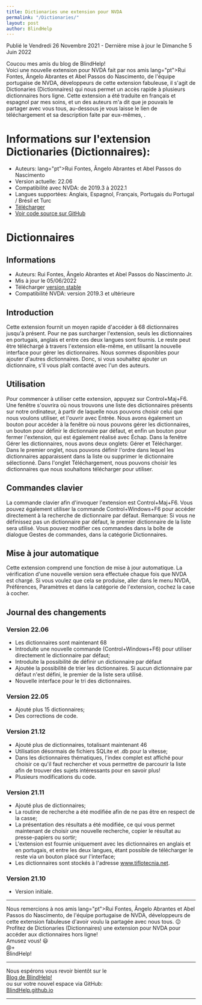 ```yaml
---
title: Dictionaries une extension pour NVDA
permalink: "/Dictionaries/"
layout: post
author: BlindHelp
---
```


<footer>Publié le Vendredi 26 Novembre 2021 - Dernière mise à jour le Dimanche 5 Juin 2022</footer>


Coucou mes amis du blog de BlindHelp!    
Voici une nouvelle extension  pour NVDA fait par nos amis lang="pt">Rui Fontes, Ângelo Abrantes et Abel Passos do Nascimento</span>, de l'équipe portugaise de NVDA, développeurs de cette extension fabuleuse, il s'agit de Dictionaries (Dictionnaires) qui nous permet un accès rapide à plusieurs dictionnaires hors ligne. Cette extension a été traduite en français et espagnol par mes soins, et un des auteurs m'a dit que je pouvais le partager avec vous tous, au-dessous je vous laisse le lien de téléchargement et sa description faite par eux-mêmes, .    

# Informations sur l'extension  Dictionaries (Dictionnaires): #

* Auteurs: lang="pt">Rui Fontes, Ângelo Abrantes et Abel Passos do Nascimento</span>
* Version actuelle: 22.06
* Compatibilité avec NVDA: de 2019.3 à 2022.1
* Langues supportées: Anglais, Espagnol, Français, Portugais du Portugal / Brésil et Turc
* [Télécharger](https://nvda.es/files/get.php?file=dictionaries)
* [Voir code source sur GitHub](https://github.com/ruifontes/Dictionaries)

# Dictionnaires


## Informations
* Auteurs: Rui Fontes, Ângelo Abrantes et Abel Passos do Nascimento Jr.
* Mis à jour le 05/06/2022
* Télécharger [version stable][1]
* Compatibilité NVDA: version 2019.3 et ultérieure


## Introduction
Cette extension fournit un moyen rapide d'accéder à 68 dictionnaires jusqu'à présent.
Pour ne pas surcharger l'extension, seuls les dictionnaires en portugais, anglais et entre ces deux langues sont fournis.
Le reste peut être téléchargé à travers l'extension elle-même, en utilisant la nouvelle interface pour gérer les dictionnaires.
Nous sommes disponibles pour ajouter d'autres dictionnaires. Donc, si vous souhaitez ajouter un dictionnaire, s'il vous plaît contacté avec l'un des auteurs.


## Utilisation
Pour commencer à utiliser cette extension, appuyez sur Control+Maj+F6.
Une fenêtre s'ouvrira où nous trouvons une liste des dictionnaires présents sur notre ordinateur, à partir de laquelle nous pouvons choisir celui que nous voulons utiliser, et l'ouvrir avec Entrée.
Nous avons également un bouton pour accéder à la fenêtre où nous pouvons gérer les dictionnaires, un bouton pour définir le dictionnaire par défaut, et enfin un bouton pour fermer l'extension, qui est également réalisé avec Échap.
Dans la fenêtre Gérer les dictionnaires, nous avons deux onglets: Gérer et Télécharger.
Dans le premier onglet, nous pouvons définir l'ordre dans lequel les dictionnaires apparaissent dans la liste ou supprimer le dictionnaire sélectionné.
Dans l'onglet Téléchargement, nous pouvons choisir les dictionnaires que nous souhaitons télécharger pour utiliser.


## Commandes clavier
La commande clavier afin d'invoquer l'extension est Control+Maj+F6.
Vous pouvez également utiliser la commande Control+Windows+F6 pour accéder directement à la recherche de dictionnaire par défaut.
Remarque: Si vous ne définissez pas un dictionnaire par défaut, le premier dictionnaire de la liste sera utilisé.
Vous pouvez modifier ces commandes dans la boîte de dialogue Gestes de commandes, dans la catégorie Dictionnaires.


## Mise à jour automatique
Cette extension comprend une fonction de mise à jour automatique.
La vérification d'une nouvelle version sera effectuée chaque fois que NVDA est chargé.
Si vous voulez que cela se produise, aller dans le menu NVDA, Préférences, Paramètres et dans la catégorie de l'extension, cochez la case à cocher.


## Journal des changements


### Version 22.06
* Les dictionnaires sont maintenant 68
* Introduite une nouvelle commande (Control+Windows+F6) pour utiliser directement le dictionnaire par défaut;
* Introduite la possibilité de définir un dictionnaire par défaut
* Ajoutée la possibilité de trier les dictionnaires. Si aucun dictionnaire par défaut n'est défini, le premier de la liste sera utilisé.
* Nouvelle interface pour le tri des dictionnaires.


### Version 22.05
* Ajouté plus 15 dictionnaires;
* Des corrections de code.


### Version 21.12
* Ajouté plus de dictionnaires, totalisant maintenant 46
* Utilisation désormais de fichiers SQLite et .db pour la vitesse;
* Dans les dictionnaires thématiques, l'index complet est affiché pour choisir ce qu'il faut rechercher et vous permettre de parcourir la liste afin de trouver des sujets intéressants pour en savoir plus!
* Plusieurs modifications du code.


### Version 21.11
* Ajouté plus de dictionnaires;
* La routine de recherche a été modifiée afin de ne pas être en respect de la casse;
* La présentation des résultats a été modifiée, ce qui vous permet maintenant de choisir une nouvelle recherche, copier le résultat au presse-papiers ou sortir;
* L'extension est fournie uniquement avec les dictionnaires en anglais et en portugais, et entre les deux langues, étant possible de télécharger le reste via un bouton placé sur l'interface;
* Les dictionnaires sont stockés à l'adresse www.tiflotecnia.net.


### Version 21.10
* Version initiale.

[1]: https://github.com/ruifontes/Dictionaries/releases/download/22.06/dictionaries-22.06.nvda-addon

---

Nous remercions à nos amis lang="pt">Rui Fontes, Ângelo Abrantes et Abel Passos do Nascimento</span>, de l'équipe portugaise de NVDA, développeurs de cette extension fabuleuse d'avoir voulu la partagée  avec nous tous. 😉    
Profitez de Dictionaries (Dictionnaires) une extension pour NVDA pour accéder aux dictionnaires hors ligne!    
Amusez vous! 😃    
@+    
BlindHelp!    

---

Nous espérons vous revoir bientôt sur le      
[Blog de BlindHelp!](http://blindhelp.blogspot.fr/)                    
ou sur  votre nouvel espace via GitHub:                     
[BlindHelp.github.io](https://blindhelp.github.io)                    

---